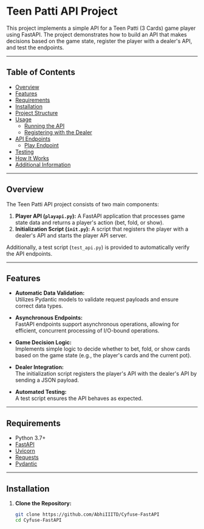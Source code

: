 # Teen Patti API Project

This project implements a simple API for a Teen Patti (3 Cards) game player using FastAPI. The project demonstrates how to build an API that makes decisions based on the game state, register the player with a dealer's API, and test the endpoints.

---

## Table of Contents

- [Overview](#overview)
- [Features](#features)
- [Requirements](#requirements)
- [Installation](#installation)
- [Project Structure](#project-structure)
- [Usage](#usage)
  - [Running the API](#running-the-api)
  - [Registering with the Dealer](#registering-with-the-dealer)
- [API Endpoints](#api-endpoints)
  - [Play Endpoint](#play-endpoint)
- [Testing](#testing)
- [How It Works](#how-it-works)
- [Additional Information](#additional-information)

---

## Overview

The Teen Patti API project consists of two main components:
1. **Player API (`playapi.py`):** A FastAPI application that processes game state data and returns a player's action (bet, fold, or show).
2. **Initialization Script (`init.py`):** A script that registers the player with a dealer's API and starts the player API server.

Additionally, a test script (`test_api.py`) is provided to automatically verify the API endpoints.

---

## Features

- **Automatic Data Validation:**  
  Utilizes Pydantic models to validate request payloads and ensure correct data types.
  
- **Asynchronous Endpoints:**  
  FastAPI endpoints support asynchronous operations, allowing for efficient, concurrent processing of I/O-bound operations.
  
- **Game Decision Logic:**  
  Implements simple logic to decide whether to bet, fold, or show cards based on the game state (e.g., the player's cards and the current pot).
  
- **Dealer Integration:**  
  The initialization script registers the player's API with the dealer's API by sending a JSON payload.
  
- **Automated Testing:**  
  A test script ensures the API behaves as expected.

---

## Requirements

- Python 3.7+
- [FastAPI](https://fastapi.tiangolo.com/)
- [Uvicorn](https://www.uvicorn.org/)
- [Requests](https://docs.python-requests.org/)
- [Pydantic](https://pydantic-docs.helpmanual.io/)

---

## Installation

1. **Clone the Repository:**

   ```bash
   git clone https://github.com/AbhiIIITD/Cyfuse-FastAPI
   cd Cyfuse-FastAPI
